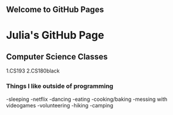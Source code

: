 ## Welcome to GitHub Pages
 

# Julia's GitHub Page

## Computer Science Classes
1.CS193
2.CS180black

### Things I like outside of programming
-sleeping
-netflix
-dancing
-eating
-cooking/baking
-messing with videogames
-volunteering
-hiking
-camping





